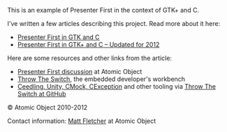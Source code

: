 This is an example of Presenter First in the context of GTK+ and C.

I've written a few articles describing this project. Read more about it here:
* [Presenter First in GTK and C](http://spin.atomicobject.com/2010/07/13/presenter-first-in-gtk-and-c)
* [Presenter First in GTK+ and C – Updated for 2012](http://spin.atomicobject.com/2012/07/27/presenter-first-in-gtk-and-c-updated-for-2012/)

Here are some resources and other links from the article:
* [Presenter First discussion](http://www.atomicobject.com/pages/Presenter+First) at Atomic Object
* [Throw The Switch](http://throwtheswitch.org/), the embedded developer's workbench
* [Ceedling, Unity, CMock, CException](https://github.com/ThrowTheSwitch) and other tooling via [Throw The Switch at GitHub](https://github.com/ThrowTheSwitch)

© Atomic Object 2010-2012

Contact information: [Matt Fletcher](mailto:fletcher@atomicobject.com) at Atomic Object